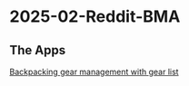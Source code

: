 # 2025-02-Reddit-BMA


## The Apps
[Backpacking gear management with gear list](https://www.reddit.com/r/cursor/comments/1io14r6/comment/mcfjeh3/?utm_source=share&utm_medium=web3x&utm_name=web3xcss&utm_term=1&utm_content=share_button)
